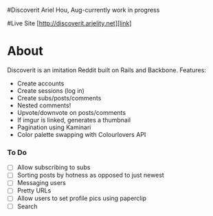 #Discoverit
Ariel Hou, Aug-currently work in progress

#Live Site
[http://discoverit.arielity.net][link]

[link]: http://discoverit.arielity.net

# About
Discoverit is an imitation Reddit built on Rails and Backbone. Features:

- Create accounts
- Create sessions (log in)
- Create subs/posts/comments
- Nested comments!
- Upvote/downvote on posts/comments
- If imgur is linked, generates a thumbnail
- Pagination using Kaminari
- Color palette swapping with Colourlovers API


### To Do
- [ ] Allow subscribing to subs
- [ ] Sorting posts by hotness as opposed to just newest
- [ ] Messaging users
- [ ] Pretty URLs
- [ ] Allow users to set profile pics using paperclip
- [ ] Search
